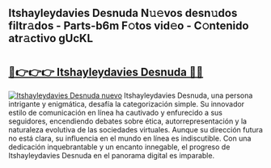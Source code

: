 ## Itshayleydavies Desnuda N𝚞𝚎vos desn𝚞dos filtr𝚊dos - Parts-b6m F𝚘tos vid𝚎o - C𝚘ntenido atr𝚊ctivo gUcKL

# <h2><a href="http://mb6195.tromn.icu/?c=Itshayleydavies+Desnuda">🔗👉👉👉 Itshayleydavies Desnuda 🔗🔗</a></h2>

[![Itshayleydavies Desnuda nuevo](https://i.imgur.com/pEAQMta.gif)](http://mb6195.tromn.icu/?c=Itshayleydavies+Desnuda)
Itshayleydavies Desnuda, una persona intrigante y enigmática, desafía la categorización simple. Su innovador estilo de comunicación en línea ha cautivado y enfurecido a sus seguidores, encendiendo debates sobre ética, autorrepresentación y la naturaleza evolutiva de las sociedades virtuales. Aunque su dirección futura no está clara, su influencia en el mundo en línea es indiscutible. Con una dedicación inquebrantable y un encanto innegable, el progreso de Itshayleydavies Desnuda en el panorama digital es imparable.
